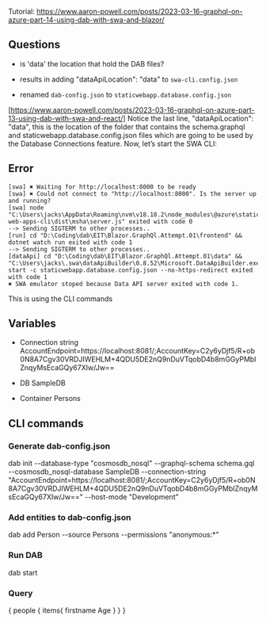 Tutorial: https://www.aaron-powell.com/posts/2023-03-16-graphql-on-azure-part-14-using-dab-with-swa-and-blazor/

## Questions

- is 'data' the location that hold the DAB files?
- results in adding "dataApiLocation": "data" to `swa-cli.config.json`

- renamed `dab-config.json` to `staticwebapp.database.config.json`


[https://www.aaron-powell.com/posts/2023-03-16-graphql-on-azure-part-13-using-dab-with-swa-and-react/]
Notice the last line, "dataApiLocation": "data", this is the location of the folder that contains the schema.graphql and staticwebapp.database.config.json files which are going to be used by the Database Connections feature. Now, let’s start the SWA CLI:



## Error

```
[swa] ✖ Waiting for http://localhost:8000 to be ready
[swa] ✖ Could not connect to "http://localhost:8000". Is the server up and running?
[swa] node "C:\Users\jacks\AppData\Roaming\nvm\v18.18.2\node_modules\@azure\static-web-apps-cli\dist\msha\server.js" exited with code 0
--> Sending SIGTERM to other processes..
[run] cd "D:\Coding\dab\EIT\Blazor.GraphQl.Attempt.01\frontend" && dotnet watch run exited with code 1
--> Sending SIGTERM to other processes..
[dataApi] cd "D:\Coding\dab\EIT\Blazor.GraphQl.Attempt.01\data" && "C:\Users\jacks\.swa\dataApiBuilder\0.8.52\Microsoft.DataApiBuilder.exe" start -c staticwebapp.database.config.json --no-https-redirect exited with code 1
✖ SWA emulator stoped because Data API server exited with code 1.

```

This is using the CLI commands

## Variables

- Connection string
AccountEndpoint=https://localhost:8081/;AccountKey=C2y6yDjf5/R+ob0N8A7Cgv30VRDJIWEHLM+4QDU5DE2nQ9nDuVTqobD4b8mGGyPMbIZnqyMsEcaGQy67XIw/Jw==

- DB
SampleDB

- Container
Persons

## CLI commands
### Generate dab-config.json
dab init --database-type "cosmosdb_nosql" --graphql-schema schema.gql --cosmosdb_nosql-database SampleDB --connection-string "AccountEndpoint=https://localhost:8081/;AccountKey=C2y6yDjf5/R+ob0N8A7Cgv30VRDJIWEHLM+4QDU5DE2nQ9nDuVTqobD4b8mGGyPMbIZnqyMsEcaGQy67XIw/Jw==" --host-mode "Development"

### Add entities to dab-config.json
dab add Person --source Persons --permissions "anonymous:*"

### Run DAB
dab start

### Query
{
    people {
      items{
        firstname
        Age
      }
    }
}